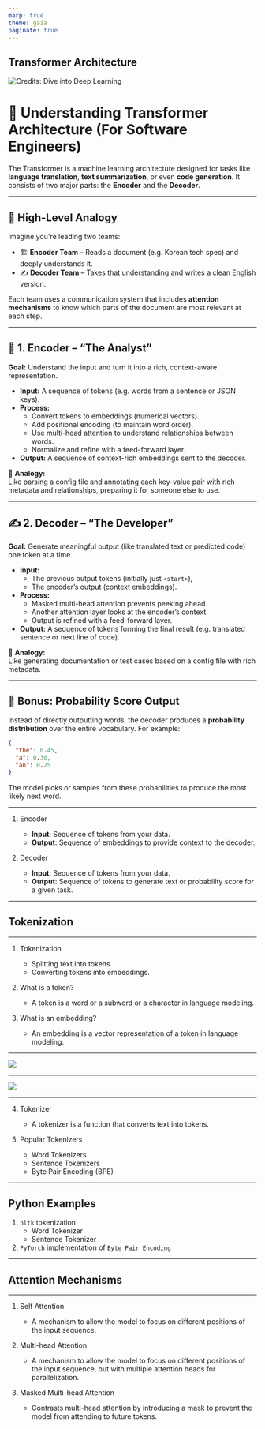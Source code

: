 ```yaml
---
marp: true
theme: gaia
paginate: true
---
```


<!-- header: Transformer Architecture -->

## Transformer Architecture

![Credits: Dive into Deep Learning](https://d2l.ai/_images/transformer.svg)

# 🧠 Understanding Transformer Architecture (For Software Engineers)

The Transformer is a machine learning architecture designed for tasks like **language translation**, **text summarization**, or even **code generation**. It consists of two major parts: the **Encoder** and the **Decoder**.

---

## 🔄 High-Level Analogy

Imagine you're leading two teams:

- 🏗️ **Encoder Team** – Reads a document (e.g. Korean tech spec) and deeply understands it.
- ✍️ **Decoder Team** – Takes that understanding and writes a clean English version.

Each team uses a communication system that includes **attention mechanisms** to know which parts of the document are most relevant at each step.

---

## 🧱 1. Encoder – “The Analyst”

**Goal:** Understand the input and turn it into a rich, context-aware representation.

- **Input:** A sequence of tokens (e.g. words from a sentence or JSON keys).
- **Process:**
  - Convert tokens to embeddings (numerical vectors).
  - Add positional encoding (to maintain word order).
  - Use multi-head attention to understand relationships between words.
  - Normalize and refine with a feed-forward layer.
- **Output:** A sequence of context-rich embeddings sent to the decoder.

🧠 **Analogy:**  
Like parsing a config file and annotating each key-value pair with rich metadata and relationships, preparing it for someone else to use.

---

## ✍️ 2. Decoder – “The Developer”

**Goal:** Generate meaningful output (like translated text or predicted code) one token at a time.

- **Input:**
  - The previous output tokens (initially just `<start>`),
  - The encoder’s output (context embeddings).
- **Process:**
  - Masked multi-head attention prevents peeking ahead.
  - Another attention layer looks at the encoder’s context.
  - Output is refined with a feed-forward layer.
- **Output:** A sequence of tokens forming the final result (e.g. translated sentence or next line of code).

🧠 **Analogy:**  
Like generating documentation or test cases based on a config file with rich metadata.

---

## 🎯 Bonus: Probability Score Output

Instead of directly outputting words, the decoder produces a **probability distribution** over the entire vocabulary. For example:

```json
{
  "the": 0.45,
  "a": 0.30,
  "an": 0.25
}
```
The model picks or samples from these probabilities to produce the most likely next word.

---

1. Encoder
    - **Input**: Sequence of tokens from your data.
    - **Output**: Sequence of embeddings to provide context to the decoder.

2. Decoder
    - **Input**: Sequence of tokens from your data.
    - **Output**: Sequence of tokens to generate text or probability score for a given task.

---

<!-- header: Tokenization -->

## Tokenization

---

1. Tokenization
    - Splitting text into tokens.
    - Converting tokens into embeddings.

2. What is a token?
    - A token is a word or a subword or a character in language modeling.

3. What is an embedding?
    - An embedding is a vector representation of a token in language modeling.

---

![](https://miro.medium.com/v2/resize:fit:1050/1*6ttE_KrYJ9iPdBEfa-Qj2g.png)

---

![](https://i0.wp.com/eastgate-software.com/wp-content/uploads/2024/08/Blogs-photos-2.jpg?resize=978%2C551&ssl=1)

---

4. Tokenizer
    - A tokenizer is a function that converts text into tokens.

5. Popular Tokenizers
    - Word Tokenizers
    - Sentence Tokenizers
    - Byte Pair Encoding (BPE)

---

## Python Examples

1. `nltk` tokenization
    - Word Tokenizer
    - Sentence Tokenizer
2. `PyTorch` implementation of `Byte Pair Encoding`

---

<!-- header: Attention Mechanisms  -->

## Attention Mechanisms

---

1. Self Attention
    - A mechanism to allow the model to focus on different positions of the input sequence.

2. Multi-head Attention
    - A mechanism to allow the model to focus on different positions of the input sequence, but with multiple attention heads for parallelization.

3. Masked Multi-head Attention
    - Contrasts multi-head attention by introducing a mask to prevent the model from attending to future tokens.
